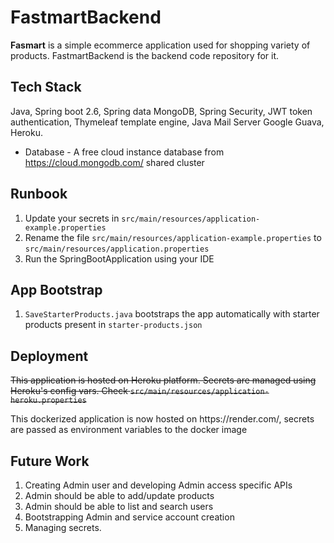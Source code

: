 # FastmartBackend

**Fasmart** is a simple ecommerce application used for shopping variety of products. FastmartBackend is the backend code repository for it.

## Tech Stack
Java, Spring boot 2.6, Spring data MongoDB, Spring Security, JWT token authentication, Thymeleaf template engine, Java Mail Server 
Google Guava, Heroku.
* Database - A free cloud instance database from https://cloud.mongodb.com/ shared cluster

## Runbook
1. Update your secrets in `src/main/resources/application-example.properties`
2. Rename the file `src/main/resources/application-example.properties` to `src/main/resources/application.properties`
3. Run the SpringBootApplication using your IDE

## App Bootstrap
1. `SaveStarterProducts.java` bootstraps the app automatically with starter products present in `starter-products.json`

## Deployment
<s>This application is hosted on Heroku platform. Secrets are managed using Heroku's config vars. Check `src/main/resources/application-heroku.properties`</s>

<p>This dockerized application is now hosted on https://render.com/, secrets are passed as environment variables to the docker image</p>

## Future Work
1. Creating Admin user and developing Admin access specific APIs
2. Admin should be able to add/update products
3. Admin should be able to list and search users
4. Bootstrapping Admin and service account creation
5. Managing secrets.
